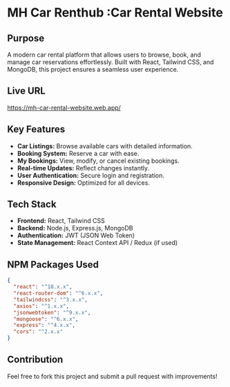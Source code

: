 
# MH Car Renthub :Car Rental Website

## Purpose
A modern car rental platform that allows users to browse, book, and manage car reservations effortlessly. Built with React, Tailwind CSS, and MongoDB, this project ensures a seamless user experience.

## Live URL
https://mh-car-rental-website.web.app/

## Key Features
- **Car Listings:** Browse available cars with detailed information.
- **Booking System:** Reserve a car with ease.
- **My Bookings:** View, modify, or cancel existing bookings.
- **Real-time Updates:** Reflect changes instantly.
- **User Authentication:** Secure login and registration.
- **Responsive Design:** Optimized for all devices.

## Tech Stack
- **Frontend:** React, Tailwind CSS
- **Backend:** Node.js, Express.js, MongoDB
- **Authentication:** JWT (JSON Web Token)
- **State Management:** React Context API / Redux (if used)

## NPM Packages Used
```json
{
  "react": "^18.x.x",
  "react-router-dom": "^6.x.x",
  "tailwindcss": "^3.x.x",
  "axios": "^1.x.x",
  "jsonwebtoken": "^9.x.x",
  "mongoose": "^6.x.x",
  "express": "^4.x.x",
  "cors": "^2.x.x"
}
```

## Contribution
Feel free to fork this project and submit a pull request with improvements!